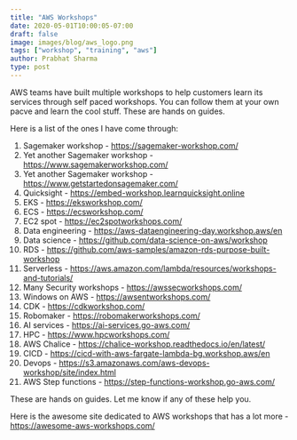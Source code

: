 ```yaml
---
title: "AWS Workshops"
date: 2020-05-01T10:00:05-07:00
draft: false
image: images/blog/aws_logo.png
tags: ["workshop", "training", "aws"]
author: Prabhat Sharma
type: post
---
```


AWS teams have built multiple workshops to help customers learn its services through self paced workshops. You can follow them at your own pacve and learn the cool stuff. These are hands on guides.


Here is a list of the ones I have come through:

1. Sagemaker workshop - https://sagemaker-workshop.com/
1. Yet another Sagemaker workshop - https://www.sagemakerworkshop.com/
1. Yet another Sagemaker workshop - https://www.getstartedonsagemaker.com/
1. Quicksight - https://embed-workshop.learnquicksight.online
1. EKS - https://eksworkshop.com/
1. ECS - https://ecsworkshop.com/
1. EC2 spot - https://ec2spotworkshops.com/
1. Data engineering - https://aws-dataengineering-day.workshop.aws/en
1. Data science - https://github.com/data-science-on-aws/workshop
1. RDS - https://github.com/aws-samples/amazon-rds-purpose-built-workshop
1. Serverless - https://aws.amazon.com/lambda/resources/workshops-and-tutorials/
1. Many Security workshops - https://awssecworkshops.com/
1. Windows on AWS - https://awsentworkshops.com/
1. CDK - https://cdkworkshop.com/
1. Robomaker - https://robomakerworkshops.com/
1. AI services - https://ai-services.go-aws.com/
1. HPC - https://www.hpcworkshops.com/
1. AWS Chalice - https://chalice-workshop.readthedocs.io/en/latest/
1. CICD - https://cicd-with-aws-fargate-lambda-bg.workshop.aws/en
1. Devops - https://s3.amazonaws.com/aws-devops-workshop/site/index.html
1. AWS Step functions - https://step-functions-workshop.go-aws.com/

These are hands on guides. Let me know if any of these help you.

Here is the awesome site dedicated to AWS workshops that has a lot more - https://awesome-aws-workshops.com/
